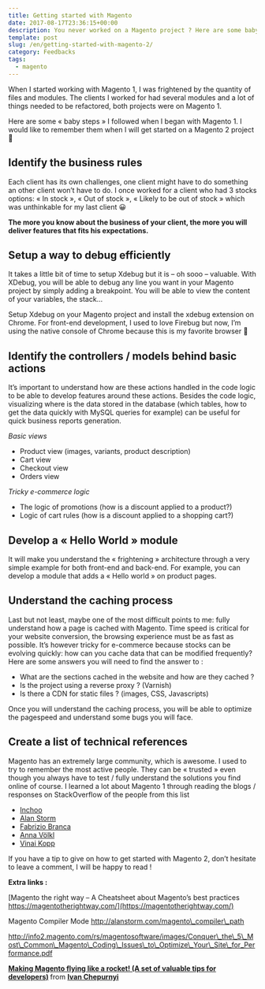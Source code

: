 ```yaml
---
title: Getting started with Magento
date: 2017-08-17T23:36:15+00:00
description: You never worked on a Magento project ? Here are some baby steps to get started smoothly on a Magento project.
template: post
slug: /en/getting-started-with-magento-2/ 
category: Feedbacks
tags:
  - magento
---
```


When I started working with Magento 1, I was frightened by the quantity of files and modules. The clients I worked for had several modules and a lot of things needed to be refactored, both projects were on Magento 1.

Here are some « baby steps » I followed when I began with Magento 1. I would like to remember them when I will get started on a Magento 2 project 🙂

## Identify the business rules

Each client has its own challenges, one client might have to do something an other client won&rsquo;t have to do. I once worked for a client who had 3 stocks options: « In stock », « Out of stock », « Likely to be out of stock » which was unthinkable for my last client 😀
  
**The more you know about the business of your client, the more you will deliver features that fits his expectations.**

## Setup a way to debug efficiently

It takes a little bit of time to setup Xdebug but it is &#8211; oh sooo &#8211; valuable. With XDebug, you will be able to debug any line you want in your Magento project by simply adding a breakpoint. You will be able to view the content of your variables, the stack&#8230;
  
Setup Xdebug on your Magento project and install the xdebug extension on Chrome. For front-end development, I used to love Firebug but now, I&rsquo;m using the native console of Chrome because this is my favorite browser 🙂

## Identify the controllers / models behind basic actions

It&rsquo;s important to understand how are these actions handled in the code logic to be able to develop features around these actions. Besides the code logic, visualizing where is the data stored in the database (which tables, how to get the data quickly with MySQL queries for example) can be useful for quick business reports generation.

_Basic views_ 

  * Product view (images, variants, product description)
  * Cart view
  * Checkout view
  * Orders view

_Tricky e-commerce logic_

  * The logic of promotions (how is a discount applied to a product?)
  * Logic of cart rules (how is a discount applied to a shopping cart?)

## Develop a « Hello World » module

It will make you understand the « frightening » architecture through a very simple example for both front-end and back-end. For example, you can develop a module that adds a « Hello world » on product pages.

## Understand the caching process

Last but not least, maybe one of the most difficult points to me: fully understand how a page is cached with Magento. Time speed is critical for your website conversion, the browsing experience must be as fast as possible. It&rsquo;s however tricky for e-commerce because stocks can be evolving quickly: how can you cache data that can be modified frequently? Here are some answers you will need to find the answer to :

  * What are the sections cached in the website and how are they cached ?
  * Is the project using a reverse proxy ? (Varnish)
  * Is there a CDN for static files ? (images, CSS, Javascripts)

Once you will understand the caching process, you will be able to optimize the pagespeed and understand some bugs you will face. 

## Create a list of technical references

Magento has an extremely large community, which is awesome. I used to try to remember the most active people. They can be « trusted » even though you always have to test / fully understand the solutions you find online of course. I learned a lot about Magento 1 through reading the blogs / responses on StackOverflow of the people from this list

  * <a href="http://inchoo.net/blog/" target="_blank">Inchoo</a>
  * <a href="http://alanstorm.com/" target="_blank">Alan Storm</a>
  * <a href="http://fbrnc.net/" target="_blank">Fabrizio Branca</a>
  * <a href="http://anna.voelkl.at/magento/" target="_blank">Anna Völkl</a>
  * <a href="http://vinaikopp.com/blog/list/" target="_blank">Vinai Kopp</a>

If you have a tip to give on how to get started with Magento 2, don&rsquo;t hesitate to leave a comment, I will be happy to read !

**Extra links :** 

[Magento the right way &#8211; A Cheatsheet about Magento&rsquo;s best practices https://magentotherightway.com/](https://magentotherightway.com/)

Magento Compiler Mode http://alanstorm.com/magento\_compiler\_path

http://info2.magento.com/rs/magentosoftware/images/Conquer\_the\_5\_Most\_Common\_Magento\_Coding\_Issues\_to\_Optimize\_Your\_Site\_for_Performance.pdf


<strong> <a href="https://www.slideshare.net/ivanchepurnyi/making-magento-flying-like-a-rocket-a-set-of-valuable-tips-for-developers" title="Making Magento flying like a rocket! (A set of valuable tips for developers)" target="_blank">Making Magento flying like a rocket! (A set of valuable tips for developers)</a> </strong> from <strong><a href="https://www.slideshare.net/ivanchepurnyi" target="_blank">Ivan Chepurnyi</a></strong>